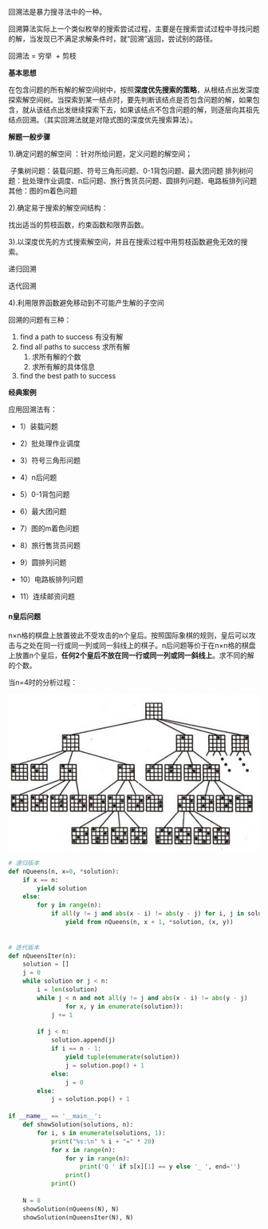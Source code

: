 回溯法是暴力搜寻法中的一种。

回溯算法实际上一个类似枚举的搜索尝试过程，主要是在搜索尝试过程中寻找问题的解，当发现已不满足求解条件时，就“回溯”返回，尝试别的路径。

回溯法 = 穷举  + 剪枝

**基本思想**

在包含问题的所有解的解空间树中，按照**深度优先搜索的策略**，从根结点出发深度探索解空间树。当探索到某一结点时，要先判断该结点是否包含问题的解，如果包含，就从该结点出发继续探索下去，如果该结点不包含问题的解，则逐层向其祖先结点回溯。（其实回溯法就是对隐式图的深度优先搜索算法）。

**解题一般步骤**

1).确定问题的解空间 ：针对所给问题，定义问题的解空间； 

 子集树问题：装载问题、符号三角形问题、0-1背包问题、最大团问题
排列树问题：批处理作业调度、n后问题、旅行售货员问题、圆排列问题、电路板排列问题
其他：图的m着色问题

2).确定易于搜索的解空间结构：

找出适当的剪枝函数，约束函数和限界函数。

3).以深度优先的方式搜索解空间，并且在搜索过程中用剪枝函数避免无效的搜索。

递归回溯

迭代回溯

4).利用限界函数避免移动到不可能产生解的子空间



回溯的问题有三种：

1. find a path to success 有没有解
2. find all paths to success 求所有解
   1. 求所有解的个数
   2. 求所有解的具体信息
3. find the best path to success



**经典案例**

应用回溯法有：

- 1）装载问题
- 2）批处理作业调度
- 3）符号三角形问题
- 4）n后问题


- 5）0-1背包问题
- 6）最大团问题
- 7）图的m着色问题
- 8）旅行售货员问题
- 9）圆排列问题
- 10）电路板排列问题
- 11）连续邮资问题



#### n皇后问题

n×n格的棋盘上放置彼此不受攻击的n个皇后。按照国际象棋的规则，皇后可以攻击与之处在同一行或同一列或同一斜线上的棋子。n后问题等价于在n×n格的棋盘上放置n个皇后，**任何2个皇后不放在同一行或同一列或同一斜线上**。求不同的解的个数。

当n=4时的分析过程：

![](pic/n_queen.jpg)

```python
# 递归版本
def nQueens(n, x=0, *solution):
    if x == n:
        yield solution
    else:
        for y in range(n):
            if all(y != j and abs(x - i) != abs(y - j) for i, j in solution):
                yield from nQueens(n, x + 1, *solution, (x, y))


# 迭代版本
def nQueensIter(n):
    solution = []
    j = 0
    while solution or j < n:
        i = len(solution)
        while j < n and not all(y != j and abs(x - i) != abs(y - j) 
                for x, y in enumerate(solution)):
            j += 1

        if j < n:
            solution.append(j)
            if i == n - 1:
                yield tuple(enumerate(solution))
                j = solution.pop() + 1
            else:
                j = 0
        else:
            j = solution.pop() + 1

if __name__ == '__main__':
    def showSolution(solutions, n):
        for i, s in enumerate(solutions, 1):
            print("%s:\n" % i + "=" * 20)
            for x in range(n):
                for y in range(n):
                    print('Q ' if s[x][1] == y else '_ ', end='')
                print()
            print()

    N = 8
    showSolution(nQueens(N), N)
    showSolution(nQueensIter(N), N)
```

